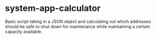 # system-app-calculator
Basic script taking in a JSON object and calculating out which addresses should be safe to shut down for maintenance while maintaining a certain capacity available.
